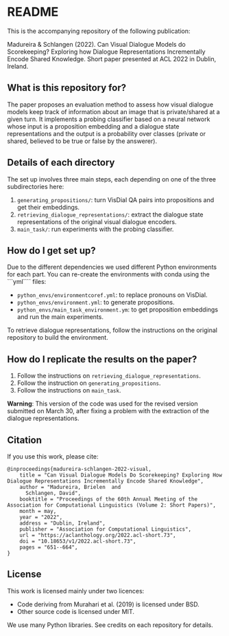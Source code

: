 # README

This is the accompanying repository of the following publication:

Madureira & Schlangen (2022). Can Visual Dialogue Models do Scorekeeping? 
Exploring how Dialogue Representations Incrementally Encode Shared Knowledge. 
Short paper presented at ACL 2022 in Dublin, Ireland.

## What is this repository for?

The paper proposes an evaluation method to assess how visual dialogue models 
keep track of information about an image that is private/shared at a given 
turn. It implements a probing classifier based on a neural network whose 
input is a proposition embedding and a dialogue state representations and the 
output is a probability over classes (private or shared, believed to be true 
or false by the answerer).

## Details of each directory

The set up involves three main steps, each depending on one of the three
subdirectories here:

1. ```generating_propositions/```: turn VisDial QA pairs into propositions and
get their embeddings.
2. ```retrieving_dialogue_representations/```: extract the dialogue state 
representations of the original visual dialogue encoders.
3. ```main_task/```: run experiments with the probing classifier.

## How do I get set up?

Due to the different dependencies we used different Python environments for
each part. You can re-create the environments with conda using the ```yml````
files: 

- ```python_envs/environmentcoref.yml```: to replace pronouns on VisDial.
- ```python_envs/environment.yml```: to generate propositions.
- ```python_envs/main_task_environment.ym```: to get proposition embeddings 
and run the main experiments.

To retrieve dialogue representations, follow the instructions on the original
repository to build the environment.

## How do I replicate the results on the paper?

1. Follow the instructions on ```retrieving_dialogue_representations```.
2. Follow the instruction on ```generating_propositions```.
3. Follow the instructions on ```main_task```.


**Warning**: This version of the code was used for the revised version submitted on
March 30, after fixing a problem with the extraction of the 
dialogue representations. 

## Citation

If you use this work, please cite: 

```
@inproceedings{madureira-schlangen-2022-visual,
    title = "Can Visual Dialogue Models Do Scorekeeping? Exploring How Dialogue Representations Incrementally Encode Shared Knowledge",
    author = "Madureira, Brielen  and
      Schlangen, David",
    booktitle = "Proceedings of the 60th Annual Meeting of the Association for Computational Linguistics (Volume 2: Short Papers)",
    month = may,
    year = "2022",
    address = "Dublin, Ireland",
    publisher = "Association for Computational Linguistics",
    url = "https://aclanthology.org/2022.acl-short.73",
    doi = "10.18653/v1/2022.acl-short.73",
    pages = "651--664",
}

```

## License

This work is licensed mainly under two licences:

- Code deriving from Murahari et al. (2019) is licensed under BSD.
- Other source code is licensed under MIT.

We use many Python libraries. See credits on each repository for details.
